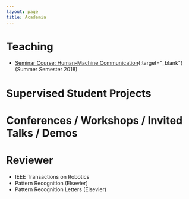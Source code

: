 ```yaml
---
layout: page
title: Academia
---
```


# Teaching

* [Seminar Course: Human-Machine Communication](https://www.mmk.ei.tum.de/en/courses/hauptseminar-mensch-maschine-kommunikation/){:target="_blank"} (Summer Semester 2018)

# Supervised Student Projects



# Conferences / Workshops / Invited Talks / Demos

# Reviewer

* IEEE Transactions on Robotics
* Pattern Recognition (Elsevier)
* Pattern Recognition Letters (Elsevier)


